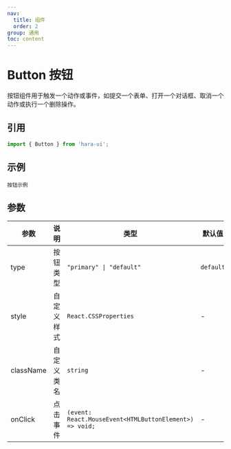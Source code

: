 ```yaml
---
nav:
  title: 组件
  order: 2
group: 通用
toc: content
---
```


# Button 按钮

按钮组件用于触发一个动作或事件，如提交一个表单、打开一个对话框、取消一个动作或执行一个删除操作。

## 引用

```jsx | pure
import { Button } from 'hara-ui';
```

## 示例

<code src="./demo/base.tsx">按钮示例</code>

## 参数

| 参数      | 说明       | 类型                                                    | 默认值    |
| --------- | ---------- | ------------------------------------------------------- | --------- |
| type      | 按钮类型   | `"primary" \| "default"`                                | `default` |
| style     | 自定义样式 | `React.CSSProperties`                                   | -         |
| className | 自定义类名 | `string`                                                | -         |
| onClick   | 点击事件   | `(event: React.MouseEvent<HTMLButtonElement>) => void;` | -         |
